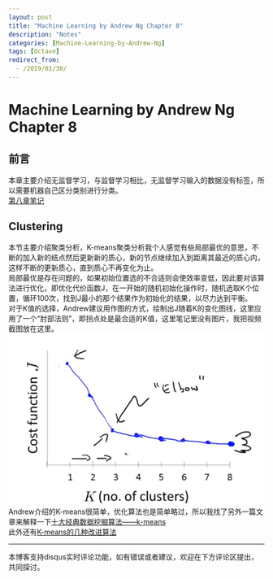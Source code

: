 ```yaml
---
layout: post
title: "Machine Learning by Andrew Ng Chapter 8"
description: "Notes"
categories: [Machine-Learning-by-Andrew-Ng]
tags: [Octave]
redirect_from:
  - /2019/01/30/
---
```

# Machine Learning by Andrew Ng Chapter 8
 
## 前言  
本章主要介绍无监督学习，与监督学习相比，无监督学习输入的数据没有标签，所以需要机器自己区分类别进行分类。  
[第八章笔记](https://www.coursera.org/learn/machine-learning/resources/kGWsY)  

## Clustering  
本节主要介绍聚类分析，K-means聚类分析我个人感觉有些局部最优的意思，不断的加入新的结点然后更新新的质心，新的节点继续加入到距离其最近的质心内，这样不断的更新质心，直到质心不再变化为止。  
局部最优是存在问题的，如果初始位置选的不合适则会使效率变低，因此要对该算法进行优化，即优化代价函数J，在一开始的随机初始化操作时，随机选取K个位置，循环100次，找到J最小的那个结果作为初始化的结果，以尽力达到平衡。  
对于K值的选择，Andrew建议用作图的方式，绘制出J随着K的变化图线，这里应用了一个“肘部法则”，即拐点处是最合适的K值，这里笔记里没有图片，我把视频截图放在这里。  
![avatar-w120](/images/QQ截图20190131093252.png "Elbow method")  
Andrew介绍的K-means很简单，优化算法也是简单略过，所以我找了另外一篇文章来解释一下[十大经典数据挖掘算法——k-means](http://www.cnblogs.com/en-heng/p/5173704.html)  
此外还有[K-means的几种改进算法](https://www.cnblogs.com/yixuan-xu/p/6272208.html)  



---
本博客支持disqus实时评论功能，如有错误或者建议，欢迎在下方评论区提出，共同探讨。
